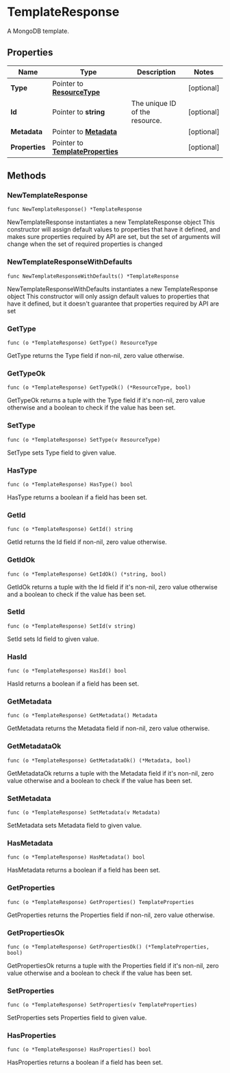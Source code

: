 # TemplateResponse

A MongoDB template.


## Properties

|Name | Type | Description | Notes|
|------------ | ------------- | ------------- | -------------|
|**Type** | Pointer to [**ResourceType**](ResourceType.md) |  | [optional] |
|**Id** | Pointer to **string** | The unique ID of the resource. | [optional] |
|**Metadata** | Pointer to [**Metadata**](Metadata.md) |  | [optional] |
|**Properties** | Pointer to [**TemplateProperties**](TemplateProperties.md) |  | [optional] |

## Methods

### NewTemplateResponse

`func NewTemplateResponse() *TemplateResponse`

NewTemplateResponse instantiates a new TemplateResponse object
This constructor will assign default values to properties that have it defined,
and makes sure properties required by API are set, but the set of arguments
will change when the set of required properties is changed

### NewTemplateResponseWithDefaults

`func NewTemplateResponseWithDefaults() *TemplateResponse`

NewTemplateResponseWithDefaults instantiates a new TemplateResponse object
This constructor will only assign default values to properties that have it defined,
but it doesn't guarantee that properties required by API are set

### GetType

`func (o *TemplateResponse) GetType() ResourceType`

GetType returns the Type field if non-nil, zero value otherwise.

### GetTypeOk

`func (o *TemplateResponse) GetTypeOk() (*ResourceType, bool)`

GetTypeOk returns a tuple with the Type field if it's non-nil, zero value otherwise
and a boolean to check if the value has been set.

### SetType

`func (o *TemplateResponse) SetType(v ResourceType)`

SetType sets Type field to given value.

### HasType

`func (o *TemplateResponse) HasType() bool`

HasType returns a boolean if a field has been set.

### GetId

`func (o *TemplateResponse) GetId() string`

GetId returns the Id field if non-nil, zero value otherwise.

### GetIdOk

`func (o *TemplateResponse) GetIdOk() (*string, bool)`

GetIdOk returns a tuple with the Id field if it's non-nil, zero value otherwise
and a boolean to check if the value has been set.

### SetId

`func (o *TemplateResponse) SetId(v string)`

SetId sets Id field to given value.

### HasId

`func (o *TemplateResponse) HasId() bool`

HasId returns a boolean if a field has been set.

### GetMetadata

`func (o *TemplateResponse) GetMetadata() Metadata`

GetMetadata returns the Metadata field if non-nil, zero value otherwise.

### GetMetadataOk

`func (o *TemplateResponse) GetMetadataOk() (*Metadata, bool)`

GetMetadataOk returns a tuple with the Metadata field if it's non-nil, zero value otherwise
and a boolean to check if the value has been set.

### SetMetadata

`func (o *TemplateResponse) SetMetadata(v Metadata)`

SetMetadata sets Metadata field to given value.

### HasMetadata

`func (o *TemplateResponse) HasMetadata() bool`

HasMetadata returns a boolean if a field has been set.

### GetProperties

`func (o *TemplateResponse) GetProperties() TemplateProperties`

GetProperties returns the Properties field if non-nil, zero value otherwise.

### GetPropertiesOk

`func (o *TemplateResponse) GetPropertiesOk() (*TemplateProperties, bool)`

GetPropertiesOk returns a tuple with the Properties field if it's non-nil, zero value otherwise
and a boolean to check if the value has been set.

### SetProperties

`func (o *TemplateResponse) SetProperties(v TemplateProperties)`

SetProperties sets Properties field to given value.

### HasProperties

`func (o *TemplateResponse) HasProperties() bool`

HasProperties returns a boolean if a field has been set.


